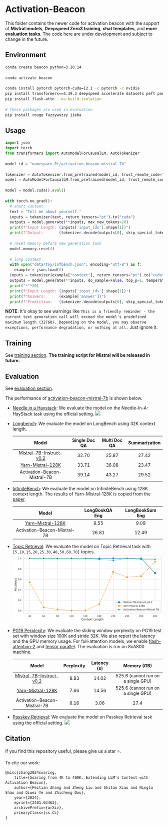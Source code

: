 # Activation-Beacon

This folder contains the newer code for activation beacon with the support of **Mistral models**, **Deepspeed Zero3 training**, **chat templates**, and **more evaluation tasks**. The code here are under development and subject to change in the future.

## Environment
```bash
conda create beacon python=3.10.14

conda activate beacon

conda install pytorch pytorch-cuda=12.1 -c pytorch -c nvidia
pip install transformers==4.39.3 deepspeed accelerate datasets peft pandas seaborn
pip install flash-attn --no-build-isolation

# these packages are used in evaluation
pip install rouge fuzzywuzzy jieba
```

## Usage
```python
import json
import torch
from transformers import AutoModelForCausalLM, AutoTokenizer

model_id = "namespace-Pt/activation-beacon-mistral-7b"

tokenizer = AutoTokenizer.from_pretrained(model_id, trust_remote_code=True)
model = AutoModelForCausalLM.from_pretrained(model_id, trust_remote_code=True, torch_dtype=torch.bfloat16)

model = model.cuda().eval()

with torch.no_grad():
  # short context
  text = "Tell me about yourself."
  inputs = tokenizer(text, return_tensors="pt").to("cuda")
  outputs = model.generate(**inputs, max_new_tokens=20)
  print(f"Input Length: {inputs['input_ids'].shape[1]}")
  print(f"Output:       {tokenizer.decode(outputs[0], skip_special_tokens=True)}")

  # reset memory before new generation task
  model.memory.reset()

  # long context
  with open("data/toy/infbench.json", encoding="utf-8") as f:
    example = json.load(f)
  inputs = tokenizer(example["context"], return_tensors="pt").to("cuda")
  outputs = model.generate(**inputs, do_sample=False, top_p=1, temperature=1, max_new_tokens=20)[:, inputs["input_ids"].shape[1]:]
  print("*"*20)
  print(f"Input Length: {inputs['input_ids'].shape[1]}")
  print(f"Answers:      {example['answer']}")
  print(f"Prediction:   {tokenizer.decode(outputs[0], skip_special_tokens=True)}")
```
**NOTE**: It's okay to see warnings like `This is a friendly reminder - the current text generation call will exceed the model's predefined maximum length (32768). Depending on the model, you may observe exceptions, performance degradation, or nothing at all.` Just ignore it.

## Training
See [training section](./docs/training.md). **The training script for Mistral will be released in future.**

## Evaluation
See [evaluation section](./docs/evaluation.md). 

The performance of [activation-beacon-mistral-7b](https://huggingface.co/namespace-Pt/activation-beacon-mistral-7b) is shown below.

- [Needle in a Haystack](https://github.com/gkamradt/LLMTest_NeedleInAHaystack):
We evaluate the model on the Needle-In-A-HayStack task using the official setting.
<img src="imgs/needle.png"></img>


- [Longbench](https://arxiv.org/abs/2308.14508): We evaluate the model on LongBench using 32K context length.

    |Model|Single Doc QA|Multi Doc QA|Summarization|
    |:-:|:-:|:-:|:-:|
    |[Mistral-7B-Instruct-v0.2](https://huggingface.co/mistralai/Mistral-7B-Instruct-v0.2)|32.70|25.87|27.42|
    |[Yarn-Mistral-128K](https://huggingface.co/NousResearch/Yarn-Mistral-7b-128k)|33.71|36.08|23.47|
    |Activation-Beacon-Mistral-7B|39.14|43.27|29.52|

- [InfiniteBench](https://arxiv.org/pdf/2402.13718.pdf): We evaluate the model on InfiniteBench using 128K context length. The results of Yarn-Mistral-128K is copied from the [paper](https://arxiv.org/pdf/2402.13718.pdf).

    |Model|LongBookQA Eng|LongBookSum Eng|
    |:-:|:-:|:-:|
    |[Yarn-Mistral-128K](https://huggingface.co/NousResearch/Yarn-Mistral-7b-128k)|9.55|9.09|
    |Activation-Beacon-Mistral-7B|26.81|12.49|

- [Topic Retrieval](https://lmsys.org/blog/2023-06-29-longchat/): We evaluate the model on Topic Retrieval task with `[5,10,15,20,25,30,40,50,60,70]` topics.
<img src="imgs/topic.png"></img>

- [PG19 Perplexity](https://arxiv.org/abs/2309.12307): We evaluate the sliding window perplexity on PG19 test set with window size 100K and stride 32K. We also report the latency and the GPU memory usage. For full-attention models, we enable [flash-attention-2](https://github.com/Dao-AILab/flash-attention) and [tensor parallel](https://github.com/BlackSamorez/tensor_parallel). The evaluation is run on 8xA800 machine.

    |Model|Perplexity|Latency (s)|Memory (GB)|
    |:-:|:-:|:-:|:-:|
    |[Mistral-7B-Instruct-v0.2](https://huggingface.co/mistralai/Mistral-7B-Instruct-v0.2)|8.83|14.02|525.6 (cannot run on a single GPU)|
    |[Yarn-Mistral-128K](https://huggingface.co/NousResearch/Yarn-Mistral-7b-128k)|7.66|14.56|525.6 (cannot run on a single GPU)|
    |Activation-Beacon-Mistral-7B|8.16|3.06|27.4|

- [Passkey Retrieval](https://arxiv.org/abs/2309.12307): We evaluate the model on Passkey Retrieval task using the official setting.
<img src="imgs/passkey.png"></img>



## Citation
If you find this repository useful, please give us a star ⭐.

To cite our work:
```
@misc{zhang2024soaring,
    title={Soaring from 4K to 400K: Extending LLM's Context with Activation Beacon}, 
    author={Peitian Zhang and Zheng Liu and Shitao Xiao and Ninglu Shao and Qiwei Ye and Zhicheng Dou},
    year={2024},
    eprint={2401.03462},
    archivePrefix={arXiv},
    primaryClass={cs.CL}
}
```